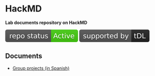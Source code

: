 # HackMD
**Lab documents repository on HackMD**

[![Project Status: Active – The project has reached a stable, usable state and is being actively developed.](https://raw.githubusercontent.com/training-datalab/HackMD/master/badges/active.svg)](STATUS.md) [![tDL](https://raw.githubusercontent.com/training-datalab/HackMD/main/badges/tDL.svg)](https://training-datalab.com/)

## Documents

* [Group projects (in Spanish)](docs/projects.md)
